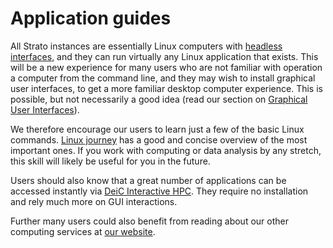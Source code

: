 # Application guides

All Strato instances are essentially Linux computers with [headless interfaces](https://en.wikipedia.org/wiki/Headless_computer), and they can run virtually any Linux application that exists. This will be a new experience for many users who are not familiar with operation a computer from the command line, and they may wish to install graphical user interfaces, to get a more familiar desktop computer experience. This is possible, but not necessarily a good idea (read our section on [Graphical User Interfaces]("link")).

We therefore encourage our users to learn just a few of the basic Linux commands. [Linux journey](https://linuxjourney.com/lesson/the-shell) has a good and concise overview of the most important ones. If you work with computing or data analysis by any stretch, this skill will likely be useful for you in the future.

Users should also know that a great number of applications can be accessed instantly via [DeiC Interactive HPC](https://cloud.sdu.dk/). They require no installation and rely much more on GUI interactions.

Further many users could also benefit from reading about our other computing services at [our website](https://www.researcher.aau.dk/guides/research-data/high-performance-computing). 
